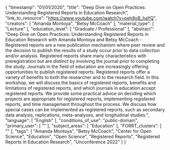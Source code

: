 {
    "timestamp": "01/01/2020",
    "title": "Deep Dive on Open Practices: Understanding Registered Reports in Education Research",
    "link_to_resource": "https://www.youtube.com/watch?v=peh8oB_haYQ",
    "creators": [
        "Amanda Montoya",
        "Betsy McCoach"
    ],
    "material_type": [
        "Lecture"
    ],
    "education_level": [
        "Graduate / Professional"
    ],
    "abstract": "Deep Dive on Open Practices: Understanding Registered Reports in Education Research with Amanda Montoya and Betsy McCoach - Registered reports are a new publication mechanism where peer review and the decision to publish the results of a study occur prior to data collection and/or analysis. Registered reports share many characteristics with preregistration but are distinct by involving the journal prior to completing the study. Journals in the field of education are increasingly offering opportunities to publish registered reports. Registered reports offer a variety of benefits to both the researcher and to the research field. In this workshop, we will discuss the basics of registered reports, benefits and limitations of registered reports, and which journals in education accept registered reports. We provide some practical advice on deciding which projects are appropriate for registered reports, implementing registered reports, and time management throughout the process. We discuss how special cases can be implemented as registered reports, such as secondary data analysis, replications, meta-analyses, and longitudinal studies.",
    "language": [
        "English"
    ],
    "conditions_of_use": "public-domain",
    "primary_user": [
        ""
    ],
    "subject_areas": [
        "Education"
    ],
    "FORRT_clusters": [
        ""
    ],
    "tags": [
        "Amanda Montoya",
        "Betsy McCoach",
        "Center for Open Science",
        "Education",
        "Open Science",
        "Registered Reports",
        "Registered Reports in Education Research",
        "Unconference 2022"
    ]
}